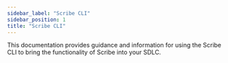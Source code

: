 ```yaml
---
sidebar_label: "Scribe CLI"
sidebar_position: 1
title: "Scribe CLI"
---
```


This documentation provides guidance and information for using the Scribe CLI to bring the functionality of Scribe into your SDLC.
